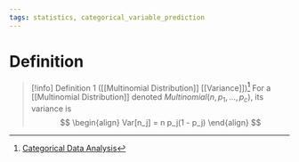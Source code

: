 ```yaml
---
tags: statistics, categorical_variable_prediction
---
```


# Definition

> [!info] Definition 1 ([[Multinomial Distribution]] [[Variance]])[^1]
> For a [[Multinomial Distribution]] denoted $Multinomial(n, p_1, \dots, p_c)$, its variance is
> $$
> \begin{align}
> Var[n_j] = n p_j(1 - p_j)
> \end{align}
> $$

[^1]: [Categorical Data Analysis](zotero://open-pdf/library/items/JZKRKD5L?page=24)